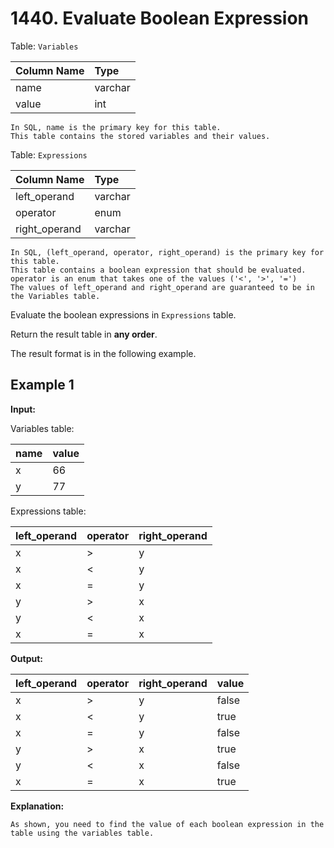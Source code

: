 # 1440. Evaluate Boolean Expression

Table: `Variables`

| Column Name | Type    |
| :---------- | :------ |
| name        | varchar |
| value       | int     |

```text
In SQL, name is the primary key for this table.
This table contains the stored variables and their values.
```

Table: `Expressions`

| Column Name   | Type    |
| :------------ | :------ |
| left_operand  | varchar |
| operator      | enum    |
| right_operand | varchar |

```text
In SQL, (left_operand, operator, right_operand) is the primary key for this table.
This table contains a boolean expression that should be evaluated.
operator is an enum that takes one of the values ('<', '>', '=')
The values of left_operand and right_operand are guaranteed to be in the Variables table.
```

Evaluate the boolean expressions in `Expressions` table.

Return the result table in **any order**.

The result format is in the following example.

## Example 1

**Input:**

Variables table:

| name | value |
| :--- | :---- |
| x    | 66    |
| y    | 77    |

Expressions table:

| left_operand | operator | right_operand |
| :----------- | :------- | :------------ |
| x            | >        | y             |
| x            | <        | y             |
| x            | =        | y             |
| y            | >        | x             |
| y            | <        | x             |
| x            | =        | x             |

**Output:**

| left_operand | operator | right_operand | value |
| :----------- | :------- | :------------ | :---- |
| x            | >        | y             | false |
| x            | <        | y             | true  |
| x            | =        | y             | false |
| y            | >        | x             | true  |
| y            | <        | x             | false |
| x            | =        | x             | true  |

**Explanation:**

```text
As shown, you need to find the value of each boolean expression in the table using the variables table.
```
